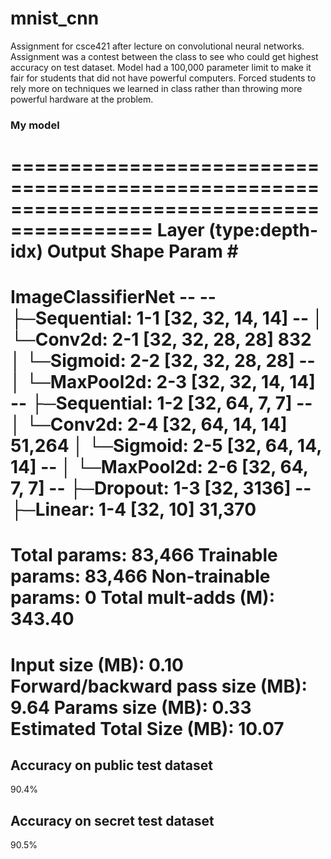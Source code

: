 # mnist_cnn

Assignment for csce421 after lecture on convolutional neural networks.
Assignment was a contest between the class to see who could get highest accuracy on test dataset.
Model had a 100,000 parameter limit to make it fair for students that did not have powerful computers.
Forced students to rely more on techniques we learned in class rather than throwing more powerful hardware at the problem.

### My model
 ==========================================================================================
Layer (type:depth-idx)                   Output Shape              Param #
 ==========================================================================================
ImageClassifierNet                       --                        --
├─Sequential: 1-1                        [32, 32, 14, 14]          --
│    └─Conv2d: 2-1                       [32, 32, 28, 28]          832
│    └─Sigmoid: 2-2                      [32, 32, 28, 28]          --
│    └─MaxPool2d: 2-3                    [32, 32, 14, 14]          --
├─Sequential: 1-2                        [32, 64, 7, 7]            --
│    └─Conv2d: 2-4                       [32, 64, 14, 14]          51,264
│    └─Sigmoid: 2-5                      [32, 64, 14, 14]          --
│    └─MaxPool2d: 2-6                    [32, 64, 7, 7]            --
├─Dropout: 1-3                           [32, 3136]                --
├─Linear: 1-4                            [32, 10]                  31,370
 ==========================================================================================
Total params: 83,466
Trainable params: 83,466
Non-trainable params: 0
Total mult-adds (M): 343.40
 ==========================================================================================
Input size (MB): 0.10
Forward/backward pass size (MB): 9.64
Params size (MB): 0.33
Estimated Total Size (MB): 10.07
 ==========================================================================================

## Accuracy on public test dataset 
90.4%
## Accuracy on secret test dataset
90.5%